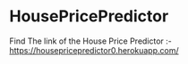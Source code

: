 # HousePricePredictor

Find The link of the House Price Predictor :-
https://housepricepredictor0.herokuapp.com/

